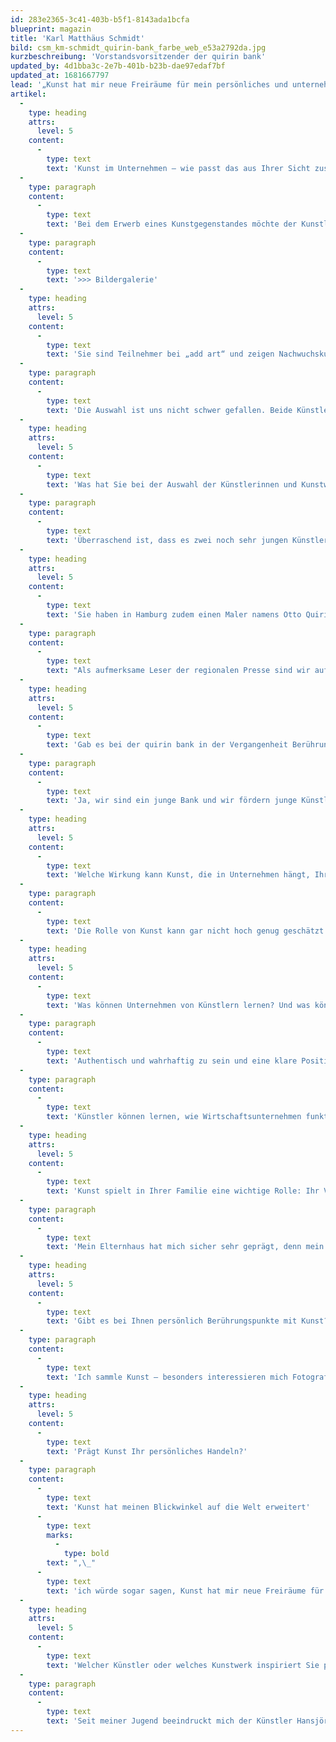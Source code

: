 ```yaml
---
id: 283e2365-3c41-403b-b5f1-8143ada1bcfa
blueprint: magazin
title: 'Karl Matthäus Schmidt'
bild: csm_km-schmidt_quirin-bank_farbe_web_e53a2792da.jpg
kurzbeschreibung: 'Vorstandsvorsitzender der quirin bank'
updated_by: 4d1bba3c-2e7b-401b-b23b-dae97edaf7bf
updated_at: 1681667797
lead: '„Kunst hat mir neue Freiräume für mein persönliches und unternehmerisches Denken und Handeln eröffnet.“'
artikel:
  -
    type: heading
    attrs:
      level: 5
    content:
      -
        type: text
        text: 'Kunst im Unternehmen – wie passt das aus Ihrer Sicht zusammen?'
  -
    type: paragraph
    content:
      -
        type: text
        text: 'Bei dem Erwerb eines Kunstgegenstandes möchte der Kunstliebhaber etwas Einzigartiges, Wertvolles erwerben. Es ist eine Herzensangelegenheit und eine sehr persönliche, emotionale Entscheidung. Die quirin bank lebt genau die Werte, die auch in der Interaktion zwischen Kunst und Kunstbetrachter entscheidend sind. Wir bieten unseren Kunden eine individuelle, auf seine persönlichen Lebensziele abgestimmte Beratung, die frei von versteckten ökonomischen Interessen ist. Geld ist dabei auch für uns als Bank letztlich nur Mittel zum Zweck – wenn es dem Erwerb von Kunst als Sachwert dient, umso schöner.'
  -
    type: paragraph
    content:
      -
        type: text
        text: '>>> Bildergalerie'
  -
    type: heading
    attrs:
      level: 5
    content:
      -
        type: text
        text: 'Sie sind Teilnehmer bei „add art“ und zeigen Nachwuchskunst in Ihren Räumen. Warum haben Sie sich für die ausgewählten Künstlerinnen entschieden?'
  -
    type: paragraph
    content:
      -
        type: text
        text: 'Die Auswahl ist uns nicht schwer gefallen. Beide Künstlerinnen und deren Arbeiten bestechen durch eine bemerkenswerte Reife und Qualität. Bei Theresa Volpp ist es die Sicherheit und der ganz eigene Stil des künstlerischen Ausdrucks, der in seiner Art bunter Scherenschnitte einer Retrospektive auf die 70er Jahre nahekommt. Bei Theresa Möller ist es die Komposition der Bilder, die Auswahl und gestalterische Umsetzung der Motive, die begeistert.'
  -
    type: heading
    attrs:
      level: 5
    content:
      -
        type: text
        text: 'Was hat Sie bei der Auswahl der Künstlerinnen und Kunstwerke überrascht?'
  -
    type: paragraph
    content:
      -
        type: text
        text: 'Überraschend ist, dass es zwei noch sehr jungen Künstlerinnen mit großer gestalterischer Sicherheit und einer jeweils eigenen Bildsprache gelingt, den Betrachter in den Dialog zu ziehen und zum Nachdenken anzuregen. Es sind Bilder, die im Kopf bleiben und Lust auf mehr machen. Ganz klar haben beide Künstlerinnen viel Potenzial und sind in ihrer Entwicklung sehr weit fortgeschritten.'
  -
    type: heading
    attrs:
      level: 5
    content:
      -
        type: text
        text: 'Sie haben in Hamburg zudem einen Maler namens Otto Quirin ausfindig gemacht, mit dem Sie auch Ausstellungen planen. Wie reagierte er darauf, bei einer namensgleichen Bank ausgestellt zu werden?'
  -
    type: paragraph
    content:
      -
        type: text
        text: "Als aufmerksame Leser der regionalen Presse sind wir auf einen Artikel über Otto Quirin und sein Schaffenswerk gestoßen. Nach einer ersten Internet-Recherche haben wir die Namensgleichheit zum Anlass genommen, Herrn Quirin zu kontaktieren und ihn um ein persönliches Kennenlernen gebeten. Er zeigte sich im Hinblick auf die zufällige Namensgleichheit angenehm überrascht und war sofort offen und neugierig, uns persönlich zu treffen. Aus dieser persönlichen Begegnung ist eine Sympathie füreinander entstanden, welche in einer dauerhaften Kooperation mündete. \_ \_ \_ \_ \_\_"
  -
    type: heading
    attrs:
      level: 5
    content:
      -
        type: text
        text: 'Gab es bei der quirin bank in der Vergangenheit Berührungspunkte mit Kunst?'
  -
    type: paragraph
    content:
      -
        type: text
        text: 'Ja, wir sind ein junge Bank und wir fördern junge Künstler, schließlich verstehen wir uns selbst als eine Art „rule-breaker“ in der Finanzbranche. Von daher können wir uns mit Kunst auch unter dem Aspekt des Regelbruchs gut identifizieren. Wir haben im Jahr 2008 mit dem Projekt „Wertschätzung“ angefangen. Hier wurden im Berliner Galerienviertel neun Arbeiten von führenden zeitgenössischen Künstlern verschenkt! Jeder Besucher durfte das von ihm am meistgeschätzte Kunstwerk in Form eines Posters mitnehmen. Im Jahr 2011 haben wir unter dem Titel „Wertsache“ dieses Projekt im Rahmen des Berliner „Gallery Weekends“ mit anderen Künstlern nochmals wiederholt.'
  -
    type: heading
    attrs:
      level: 5
    content:
      -
        type: text
        text: 'Welche Wirkung kann Kunst, die in Unternehmen hängt, Ihrer Meinung nach mit Blick auf Mitarbeiter sowie auf Kunden erzielen?'
  -
    type: paragraph
    content:
      -
        type: text
        text: 'Die Rolle von Kunst kann gar nicht hoch genug geschätzt werden. Kunst inspiriert, lädt zum Dialog ein, sie bringt aber auch eine ganz klare Haltung, eine Position zum Ausdruck. Das ist mir persönlich sehr wichtig, denn ich möchte, dass auch wir als Bank mit einer klaren Haltung für Aufklärung, Transparenz und Fairness stehen und auch so wahrgenommen werden.'
  -
    type: heading
    attrs:
      level: 5
    content:
      -
        type: text
        text: 'Was können Unternehmen von Künstlern lernen? Und was können Künstler von Unternehmen lernen?'
  -
    type: paragraph
    content:
      -
        type: text
        text: 'Authentisch und wahrhaftig zu sein und eine klare Position zu beziehen – das können Unternehmen von Künstlern lernen. Gerade unsere Führungskräfte können zu Gestaltern werden, wenn sie aus ihrer Geschichte das entwickeln, was für Künstler selbstverständlich ist: eine kreative Haltung und Identität.'
  -
    type: paragraph
    content:
      -
        type: text
        text: 'Künstler können lernen, wie Wirtschaftsunternehmen funktionieren und welchen wertschöpfenden Beitrag sie für das Funktionieren des Gemeinwesens leisten. Respekt vor der Welt des anderen ist mir sehr wichtig, insbesondere dürfen Künstler nicht instrumentalisiert werden, sondern müssen ihren Freiraum für Selbstentfaltung behalten.'
  -
    type: heading
    attrs:
      level: 5
    content:
      -
        type: text
        text: 'Kunst spielt in Ihrer Familie eine wichtige Rolle: Ihr Vater hat einen Kunstverlag und sammelt Kunst, Sie selbst sind ebenfalls sehr kunstinteressiert. War Kunst in Ihrem Zuhause ein prägendes Thema?'
  -
    type: paragraph
    content:
      -
        type: text
        text: 'Mein Elternhaus hat mich sicher sehr geprägt, denn mein Vater war einer der ersten in Deutschland, der bereits in den 60er Jahren das Thema zeitgenössische Kunst in die elterliche Bank gebracht hat. Außerdem ist er seit Jahrzehnten ein begeisterter Sammler, das wirkt natürlich ansteckend und hat mich mit vielen Künstlern in Berührung gebracht und mein Verständnis für moderne Kunst geprägt.'
  -
    type: heading
    attrs:
      level: 5
    content:
      -
        type: text
        text: 'Gibt es bei Ihnen persönlich Berührungspunkte mit Kunst?'
  -
    type: paragraph
    content:
      -
        type: text
        text: 'Ich sammle Kunst – besonders interessieren mich Fotografien, aber auch Arbeiten aus Holz, Metall und Ton. Ich habe früher als Schüler selbst handwerklich gearbeitet; das hat mir sehr viel Spaß gemacht und mir einen sehr persönlichen Zugang zur schöpferischen Tätigkeit von bildender Kunst vermittelt.'
  -
    type: heading
    attrs:
      level: 5
    content:
      -
        type: text
        text: 'Prägt Kunst Ihr persönliches Handeln?'
  -
    type: paragraph
    content:
      -
        type: text
        text: 'Kunst hat meinen Blickwinkel auf die Welt erweitert'
      -
        type: text
        marks:
          -
            type: bold
        text: ",\_"
      -
        type: text
        text: 'ich würde sogar sagen, Kunst hat mir neue Freiräume für mein persönliches und unternehmerisches Denken und Handeln eröffnet. Ich finde es wichtig, das große Ganze zu sehen und neue Ideen zu entwickeln, die Menschen voranbringen. Dazu kann Kunst Anstöße liefern und ein wichtiger Impulsgeber sein, gerade in einer Zeit, die nur noch von Zahlen und einer zunehmenden Ökonomisierung geprägt zu sein scheint.'
  -
    type: heading
    attrs:
      level: 5
    content:
      -
        type: text
        text: 'Welcher Künstler oder welches Kunstwerk inspiriert Sie persönlich ganz besonders?'
  -
    type: paragraph
    content:
      -
        type: text
        text: 'Seit meiner Jugend beeindruckt mich der Künstler Hansjörg Voth. Schon als Kind habe ich seine Werke geliebt, darunter die Zeichnungen, aber insbesondere auch seine Kunstaktionen in der freien Natur und vor allem die Bauwerke in Marokko. Dazu gehört etwa die „Himmelstreppe“, ein Lehmbauwerk in Form eines Dreiecks mit 52 Treppenstufen, die zu einer Plattform unterhalb der Spitze des Bauwerks führen. Von dieser Ebene erreicht man zwei untereinanderliegende Räume, in denen ich auch schon selbst wohnen durfte. Ein großartiges Erlebnis mitten in der Wüste unter Nomaden und dem intensiven Sternenhimmel zwischen Atlas und Sahara. Auch die „Goldene Spirale“ und die „Stadt des Orion“ gehören zu Voths Werken. Ihm ist es gelungen, die Traditionen des Landes aufzunehmen und mit europäischem Gedankengut und Kunstverständnis zu verschmelzen.'
---
```

